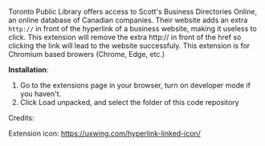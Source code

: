 Toronto Public Library offers access to Scott's Business Directories Online, an online database of Canadian companies. 
Their website adds an extra `http://` in front of the hyperlink of a business website, making it useless to click. This extension will remove 
the extra http:// in front of the href so clicking the link will lead to the website successfuly. 
This extension is for Chromium based browers (Chrome, Edge, etc.)

**Installation**: 
1. Go to the extensions page in your browser, turn on developer mode if you haven't. 
2. Click Load unpacked, and select the folder of this code repository


Credits:

Extension icon: https://uxwing.com/hyperlink-linked-icon/

 
